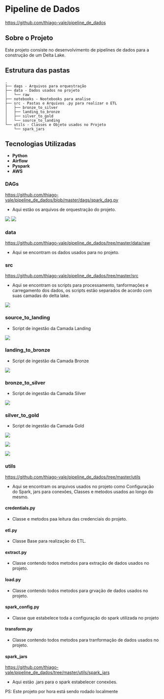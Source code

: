# Pipeline de Dados

https://github.com/thiago-vale/pipeline_de_dados

## Sobre o Projeto

Este projeto consiste no desenvolvimento de pipelines de dados para a construção de um Delta Lake.

## Estrutura das pastas
```
.
├── dags - Arquivos para orquestração
├── data - Dados usados no projeto
│   └── raw
├── notebooks - Nootebooks para analise
├── src - Pastas e Arquivos .py para realizar o ETL
│   ├── bronze_to_silver
│   ├── landing_to_bronze
│   ├── silver_to_gold
│   └── source_to_landing
└── utils - Classes e Objeto usados no Projeto
    └── spark_jars
```

## Tecnologias Utilizadas

- **Python**
- **Airflow**
- **Pyspark**
- **AWS**

### DAGs
https://github.com/thiago-vale/pipeline_de_dados/blob/master/dags/spark_dag.py

- Aqui estão os arquivos de orquestração do projeto.

![](utils/images/Captura%20de%20tela%20de%202024-08-07%2017-27-56.png)
![](utils/images/Captura%20de%20tela%20de%202024-08-07%2017-27-49.png)

### data
https://github.com/thiago-vale/pipeline_de_dados/tree/master/data/raw

- Aqui se encontram os dados usados para no projeto.

### src
https://github.com/thiago-vale/pipeline_de_dados/tree/master/src

- Aqui se encontram os scripts para processamento, tanformações e carregamento dos dados, os scripts estão separados de acordo com suas camadas do delta lake.

![](utils/images/Captura%20de%20tela%20de%202024-08-08%2009-30-45.png)

### source_to_landing

- Script de ingestão da Camada Landing

![](utils/images/Captura%20de%20tela%20de%202024-08-08%2009-31-18.png)

### landing_to_bronze

- Script de ingestão da Camada Bronze

![](utils/images/Captura%20de%20tela%20de%202024-08-08%2009-31-28.png)

### bronze_to_silver

- Script de ingestão da Camada Silver

![](utils/images/Captura%20de%20tela%20de%202024-08-08%2009-31-44.png)

### silver_to_gold

- Script de ingestão da Camada Gold

![](utils/images/Captura%20de%20tela%20de%202024-08-08%2009-32-41.png)

![](utils/images/Captura%20de%20tela%20de%202024-08-08%2009-32-57.png)

![](utils/images/Captura%20de%20tela%20de%202024-08-08%2009-33-05.png)

### utils
https://github.com/thiago-vale/pipeline_de_dados/tree/master/utils

- Aqui se encontram os arquivos usados no projeto como Configuração do Spark, jars para conexões, Classes e metodos usados ao longo do mesmo.

#### credentials.py

- Classe e metodos paa leitura das credenciais do projeto.

#### etl.py

- Classe Base para realização do ETL.

#### extract.py

- Classe contendo todos metodos para extração de dados usados no projeto.

#### load.py

- Classe contendo todos metodos para grvação de dados usados no projeto.

#### spark_config.py

- Classe que estabelece toda a configuração do spark utilizada no projeto

#### transform.py

- Classe contendo todos metodos para tranformação de dados usados no projeto.

#### spark_jars
https://github.com/thiago-vale/pipeline_de_dados/tree/master/utils/spark_jars

- Aqui estão .jars para o spark estabelecer conexões.

PS: Este projeto por hora está sendo rodado localmente